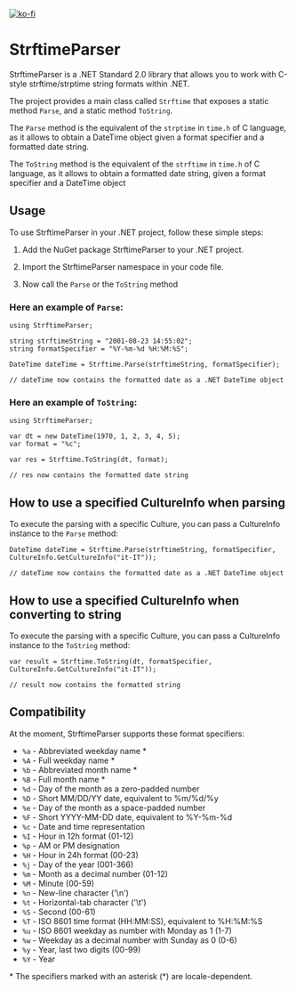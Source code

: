 [![ko-fi](https://ko-fi.com/img/githubbutton_sm.svg)](https://ko-fi.com/L4L1NVECU)

# StrftimeParser

StrftimeParser is a .NET Standard 2.0 library that allows you to work with C-style strftime/strptime string formats within .NET.

The project provides a main class called `Strftime` that exposes a static method `Parse`, and a static method `ToString`.

The `Parse` method is the equivalent of the `strptime` in `time.h` of C language, as it allows to obtain a DateTime object given a format specifier and a formatted date string.

The `ToString` method is the equivalent of the `strftime` in `time.h` of C language, as it allows to obtain a formatted date string, given a format specifier and a DateTime object

## Usage

To use StrftimeParser in your .NET project, follow these simple steps:

1. Add the NuGet package StrftimeParser to your .NET project.

2. Import the StrftimeParser namespace in your code file.

3. Now call the `Parse` or the `ToString` method


### Here an example of `Parse`:

```
using StrftimeParser;

string strftimeString = "2001-08-23 14:55:02";
string formatSpecifier = "%Y-%m-%d %H:%M:%S";

DateTime dateTime = Strftime.Parse(strftimeString, formatSpecifier);

// dateTime now contains the formatted date as a .NET DateTime object

```

### Here an example of `ToString`:

```
using StrftimeParser;

var dt = new DateTime(1970, 1, 2, 3, 4, 5);
var format = "%c";

var res = Strftime.ToString(dt, format);

// res now contains the formatted date string
```

## How to use a specified CultureInfo when parsing

To execute the parsing with a specific Culture, you can pass
a CultureInfo instance to the `Parse` method:

```
DateTime dateTime = Strftime.Parse(strftimeString, formatSpecifier, CultureInfo.GetCultureInfo("it-IT"));

// dateTime now contains the formatted date as a .NET DateTime object
```

## How to use a specified CultureInfo when converting to string

To execute the parsing with a specific Culture, you can pass
a CultureInfo instance to the `ToString` method:

```
var result = Strftime.ToString(dt, formatSpecifier, CultureInfo.GetCultureInfo("it-IT"));

// result now contains the formatted string
```

## Compatibility

At the moment, StrftimeParser supports these format specifiers:

- `%a` - Abbreviated weekday name *
- `%A` - Full weekday name *
- `%b` - Abbreviated month name *
- `%B` - Full month name *
- `%d` - Day of the month as a zero-padded number
- `%D` - Short MM/DD/YY date, equivalent to %m/%d/%y
- `%e` - Day of the month as a space-padded number
- `%F` - Short YYYY-MM-DD date, equivalent to %Y-%m-%d
- `%c` - Date and time representation
- `%I` - Hour in 12h format (01-12)
- `%p` - AM or PM designation
- `%H` - Hour in 24h format (00-23)
- `%j` - Day of the year (001-366)
- `%m` - Month as a decimal number (01-12)
- `%M` - Minute (00-59)
- `%n` - New-line character ('\n')
- `%t` - Horizontal-tab character ('\t')
- `%S` - Second (00-61)
- `%T` - ISO 8601 time format (HH:MM:SS), equivalent to %H:%M:%S
- `%u` - ISO 8601 weekday as number with Monday as 1 (1-7)
- `%w` - Weekday as a decimal number with Sunday as 0 (0-6)
- `%y` - Year, last two digits (00-99)
- `%Y` - Year

\* The specifiers marked with an asterisk (*) are locale-dependent.
